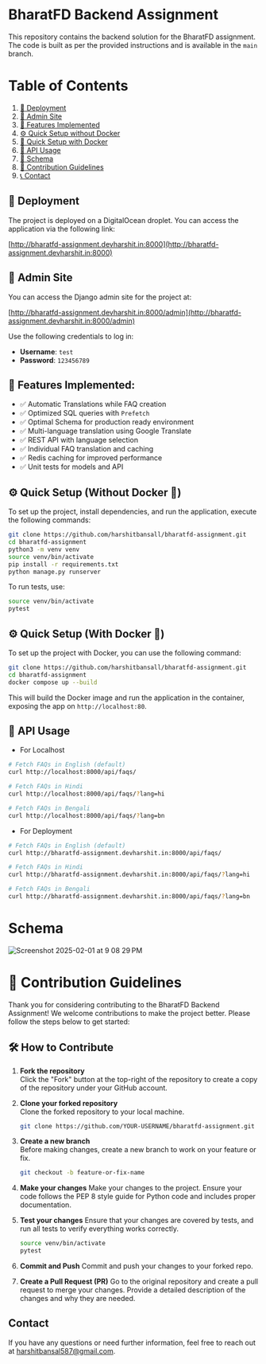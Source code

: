 
# BharatFD Backend Assignment

This repository contains the backend solution for the BharatFD assignment. The code is built as per the provided instructions and is available in the `main` branch.

# Table of Contents

1. [🚀 Deployment](#deployment)
2. [🔑 Admin Site](#admin-site)
3. [🌟 Features Implemented](#features-implemented)
4. [⚙️ Quick Setup without Docker](#quick-setup-without-docker)
5. [🐳 Quick Setup with Docker](#quick-setup-with-docker)
6. [📡 API Usage](#api-usage)
7. [🧩 Schema](#schema)
8. [💬 Contribution Guidelines](#contribution-guidelines)
9. [📞 Contact](#contact)

## 🚀 Deployment

The project is deployed on a DigitalOcean droplet. You can access the application via the following link:

[http://bharatfd-assignment.devharshit.in:8000](http://bharatfd-assignment.devharshit.in:8000)

## 🔑 Admin Site

You can access the Django admin site for the project at:

[http://bharatfd-assignment.devharshit.in:8000/admin](http://bharatfd-assignment.devharshit.in:8000/admin)

Use the following credentials to log in:

- **Username**: `test`
- **Password**: `123456789`

## 🌟 Features Implemented:

- ✅ Automatic Translations while FAQ creation
- ✅ Optimized SQL queries with `Prefetch`
- ✅ Optimal Schema for production ready environment
- ✅ Multi-language translation using Google Translate
- ✅ REST API with language selection
- ✅ Individual FAQ translation and caching
- ✅ Redis caching for improved performance
- ✅ Unit tests for models and API

## ⚙️ Quick Setup (Without Docker 🐳)

To set up the project, install dependencies, and run the application, execute the following commands:

```bash
git clone https://github.com/harshitbansall/bharatfd-assignment.git
cd bharatfd-assignment
python3 -m venv venv
source venv/bin/activate
pip install -r requirements.txt
python manage.py runserver
```

To run tests, use:

```bash
source venv/bin/activate
pytest
```

## ⚙️ Quick Setup (With Docker 🐳)

To set up the project with Docker, you can use the following command:

```bash
git clone https://github.com/harshitbansall/bharatfd-assignment.git
cd bharatfd-assignment
docker compose up --build
```

This will build the Docker image and run the application in the container, exposing the app on `http://localhost:80`. 


## 📡 API Usage
- For Localhost
```bash
# Fetch FAQs in English (default)
curl http://localhost:8000/api/faqs/

# Fetch FAQs in Hindi
curl http://localhost:8000/api/faqs/?lang=hi

# Fetch FAQs in Bengali
curl http://localhost:8000/api/faqs/?lang=bn
```

- For Deployment
```bash
# Fetch FAQs in English (default)
curl http://bharatfd-assignment.devharshit.in:8000/api/faqs/

# Fetch FAQs in Hindi
curl http://bharatfd-assignment.devharshit.in:8000/api/faqs/?lang=hi

# Fetch FAQs in Bengali
curl http://bharatfd-assignment.devharshit.in:8000/api/faqs/?lang=bn
```

# Schema
![Screenshot 2025-02-01 at 9 08 29 PM](https://github.com/user-attachments/assets/5fc58041-0d22-40a8-a445-5c1d88b8954f)


# 📝 Contribution Guidelines

Thank you for considering contributing to the BharatFD Backend Assignment! We welcome contributions to make the project better. Please follow the steps below to get started:

## 🛠️ How to Contribute

1. **Fork the repository**  
   Click the "Fork" button at the top-right of the repository to create a copy of the repository under your GitHub account.

2. **Clone your forked repository**  
   Clone the forked repository to your local machine.

   ```bash
   git clone https://github.com/YOUR-USERNAME/bharatfd-assignment.git
   ```
2. **Create a new branch**  
   Before making changes, create a new branch to work on your feature or fix.

   ```bash
   git checkout -b feature-or-fix-name
   ```
3. **Make your changes**
   Make your changes to the project. Ensure your code follows the PEP 8 style guide for Python code and includes proper documentation.

4. **Test your changes**
   Ensure that your changes are covered by tests, and run all tests to verify everything works correctly.
   ```bash
   source venv/bin/activate
   pytest
   ```
5. **Commit and Push**
   Commit and push your changes to your forked repo.

6. **Create a Pull Request (PR)**
    Go to the original repository and create a pull request to merge your changes. Provide a detailed description of the changes and why they are needed.
   
## Contact

If you have any questions or need further information, feel free to reach out at [harshitbansal587@gmail.com](mailto:harshitbansal587@gmail.com).
